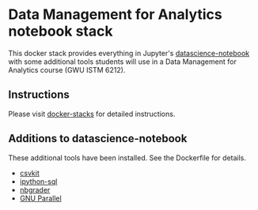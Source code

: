 # Data Management for Analytics notebook stack

This docker stack provides everything in Jupyter's
[datascience-notebook](https://github.com/jupyter/docker-stacks/tree/master/datascience-notebook)
with some additional tools students will use in a Data Management
for Analytics course (GWU ISTM 6212).


## Instructions

Please visit [docker-stacks](https://github.com/jupyter/docker-stacks) for
detailed instructions.


## Additions to datascience-notebook

These additional tools have been installed.  See the Dockerfile for
details.

 * [csvkit](https://csvkit.readthedocs.io/)
 * [ipython-sql](https://github.com/catherinedevlin/ipython-sql)
 * [nbgrader](https://nbgrader.readthedocs.io/en/stable/)
 * [GNU Parallel](https://www.gnu.org/software/parallel/)
